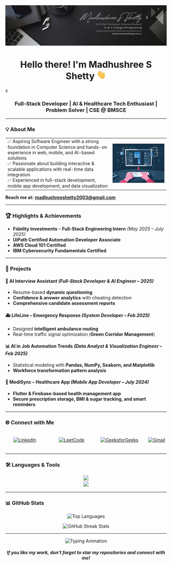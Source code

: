 <img src="https://github.com/Madhushree-S-Shetty-3/Madhushree-S-Shetty-3/blob/main/1727094663824.jpeg" alt="cover image">

<h1 align="center">Hello there! I'm Madhushree S Shetty
  <img src="https://raw.githubusercontent.com/ABSphreak/ABSphreak/master/gifs/Hi.gif" width="30">
</h1>s
<h3 align="center">Full-Stack Developer | AI & Healthcare Tech Enthusiast | Problem Solver | CSE @ BMSCE</h3>

---

### 💡 About Me  

<table style="border: none;">
  <tr>
    <td width="65%">
      ✅ Aspiring Software Engineer with a strong foundation in Computer Science and hands-on experience in web, mobile, and AI-based solutions <br/>
      ✅ Passionate about building interactive & scalable applications with real-time data integration <br/> 
      ✅ Experienced in full-stack development, mobile app development, and data visualization  <br/>
    </td>
    <td width="35%" align="center">
      <img src="https://github.com/Madhushree-S-Shetty-3/Madhushree-S-Shetty-3/blob/main/799e0d7779f6ea6c3a89885ff60c55af.gif" width="250">
    </td>
  </tr>
</table>



 **Reach me at:** **madhushreeshetty2003@gmail.com**  

---

### 🏆 Highlights & Achievements  
- **Fidelity Investments** – **Full-Stack Engineering Intern** *(May 2025 – July 2025)*  
- **UiPath Certified Automation Developer Associate**  
- **AWS Cloud 101 Certified**  
- **IBM Cybersecurity Fundamentals Certified**  

---

### 🚀 Projects  

#### **💼 AI Interview Assistant** *(Full-Stack Developer & AI Engineer – 2025)*  
- Resume-based **dynamic questioning**  
- **Confidence & answer analytics** with cheating detection  
- **Comprehensive candidate assessment reports**

#### **🚑 LifeLine – Emergency Response** *(System Developer – Feb 2025)*  
- Designed **intelligent ambulance routing**  
- Real-time traffic signal optimization (**Green Corridor Management**)  

#### **📊 AI in Job Automation Trends** *(Data Analyst & Visualization Engineer – Feb 2025)*  
- Statistical modeling with **Pandas, NumPy, Seaborn, and Matplotlib**  
- **Workforce transformation pattern analysis**  

#### **📱 MediSync – Healthcare App** *(Mobile App Developer – July 2024)*  
- **Flutter & Firebase-based health management app**  
- **Secure prescription storage, BMI & sugar tracking, and smart reminders**  

---

### 🌐 Connect with Me  
<div align="center"  style="display: flex; justify-content: space-around; align-items: center;">
  <a href="https://linkedin.com/in/madhushreesshetty" target="blank">
    <img src="https://skillicons.dev/icons?i=linkedin" alt="LinkedIn" style="margin:20px;" /> 
  </a>&nbsp &nbsp
  <a href="https://leetcode.com/u/madhushree_shetty/" target="blank">
    <img src="https://raw.githubusercontent.com/rahuldkjain/github-profile-readme-generator/master/src/images/icons/Social/leet-code.svg" alt="LeetCode" height="50" width="50" style="margin:20px;" /> 
  </a>&nbsp &nbsp
  <a href="https://www.geeksforgeeks.org/user/madhushreesax7s/" target="blank">
    <img src="https://raw.githubusercontent.com/rahuldkjain/github-profile-readme-generator/master/src/images/icons/Social/geeks-for-geeks.svg" alt="GeeksforGeeks" height="70" width="70" /> 
  </a>&nbsp &nbsp
  <a href="mailto:madhushreeshetty2003@gmail.com" target="_blank">
    <img src="https://skillicons.dev/icons?i=gmail" alt="Gmail" />
  </a>
</div>

---

### 🛠️ Languages & Tools
<div align="center">
  <img src="https://skillicons.dev/icons?i=angular,flutter,dart,spring,postgresql,mongodb,nodejs" />
  <br/>
  <img src="https://skillicons.dev/icons?i=java,c,cpp,git,firebase,figma"/>
</div>

---

### 📊 GitHub Stats
<p align="center">
<img src="https://github-readme-stats.vercel.app/api/top-langs?username=madhushree-s-shetty-3&show_icons=true&locale=en&layout=compact" alt="Top Languages" />
</p>
<p align="center">
<img src="https://github-readme-streak-stats.herokuapp.com/?user=madhushree-s-shetty-3" alt="GitHub Streak Stats" />
</p>

---

<p align="center">
  <img src="https://readme-typing-svg.herokuapp.com?font=Fira+Code&size=22&pause=1000&color=00C9FF&width=435&lines=Code+and+Curiosity+keep+me+going!;Always+learning+new+things!;Building+cool+stuff+with+AI+%26+Web" alt="Typing Animation" />
</p>

<h5 align="center"> If you like my work, don't forget to star my repositories and connect with me!</h5>
